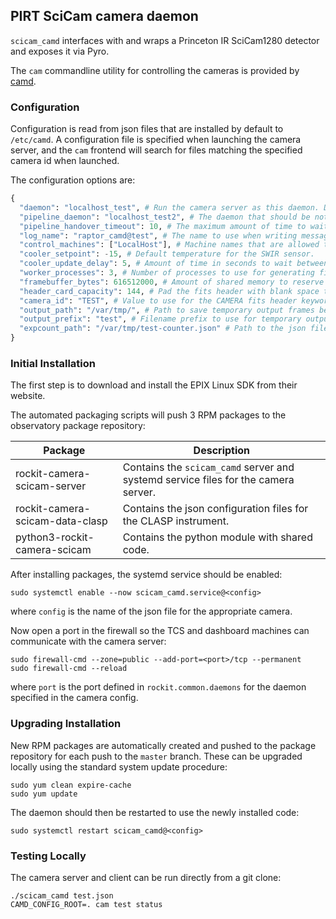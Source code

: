 ## PIRT SciCam camera daemon

`scicam_camd` interfaces with and wraps a Princeton IR SciCam1280 detector and exposes it via Pyro.

The `cam` commandline utility for controlling the cameras is provided by [camd](https://github.com/rockit-astro/camd/).

### Configuration

Configuration is read from json files that are installed by default to `/etc/camd`.
A configuration file is specified when launching the camera server, and the `cam` frontend will search for files matching the specified camera id when launched.

The configuration options are:
```python
{
  "daemon": "localhost_test", # Run the camera server as this daemon. Daemon types are registered in `rockit.common.daemons`.
  "pipeline_daemon": "localhost_test2", # The daemon that should be notified to hand over newly saved frames for processing.
  "pipeline_handover_timeout": 10, # The maximum amount of time to wait for the pipeline daemon to accept a newly saved frame. The exposure sequence is aborted if this is exceeded.
  "log_name": "raptor_camd@test", # The name to use when writing messages to the observatory log.
  "control_machines": ["LocalHost"], # Machine names that are allowed to control (rather than just query) state. Machine names are registered in `rockit.common.IP`.
  "cooler_setpoint": -15, # Default temperature for the SWIR sensor.
  "cooler_update_delay": 5, # Amount of time in seconds to wait between querying the camera temperature and cooling status.
  "worker_processes": 3, # Number of processes to use for generating fits images and saving temporary images to disk.
  "framebuffer_bytes": 616512000, # Amount of shared memory to reserve for transferring frames between the camera and output processes (should be an integer multiple of frame size).
  "header_card_capacity": 144, # Pad the fits header with blank space to fit at least this many cards without reallocation.
  "camera_id": "TEST", # Value to use for the CAMERA fits header keyword.
  "output_path": "/var/tmp/", # Path to save temporary output frames before they are handed to the pipeline daemon. This should match the pipeline incoming_data_path setting.
  "output_prefix": "test", # Filename prefix to use for temporary output frames.
  "expcount_path": "/var/tmp/test-counter.json" # Path to the json file that is used to track the continuous frame number.
}
```

### Initial Installation

The first step is to download and install the EPIX Linux SDK from their website.

The automated packaging scripts will push 3 RPM packages to the observatory package repository:

| Package                         | Description                                                                        |
|---------------------------------|------------------------------------------------------------------------------------|
| rockit-camera-scicam-server     | Contains the `scicam_camd` server and systemd service files for the camera server. |
| rockit-camera-scicam-data-clasp | Contains the json configuration files for the CLASP instrument.                    |
| python3-rockit-camera-scicam    | Contains the python module with shared code.                                       |

After installing packages, the systemd service should be enabled:
```
sudo systemctl enable --now scicam_camd.service@<config>
```

where `config` is the name of the json file for the appropriate camera.

Now open a port in the firewall so the TCS and dashboard machines can communicate with the camera server:
```
sudo firewall-cmd --zone=public --add-port=<port>/tcp --permanent
sudo firewall-cmd --reload
```

where `port` is the port defined in `rockit.common.daemons` for the daemon specified in the camera config.

### Upgrading Installation

New RPM packages are automatically created and pushed to the package repository for each push to the `master` branch.
These can be upgraded locally using the standard system update procedure:
```
sudo yum clean expire-cache
sudo yum update
```

The daemon should then be restarted to use the newly installed code:
```
sudo systemctl restart scicam_camd@<config>
```

### Testing Locally

The camera server and client can be run directly from a git clone:
```
./scicam_camd test.json
CAMD_CONFIG_ROOT=. cam test status
```
